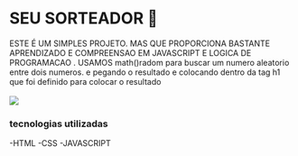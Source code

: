 <H1>SEU SORTEADOR  🎲</H1>
<P>ESTE  É UM SIMPLES PROJETO. MAS QUE PROPORCIONA BASTANTE APRENDIZADO E COMPREENSAO EM JAVASCRIPT E LOGICA DE PROGRAMACAO .
USAMOS math()radom para buscar um numero aleatorio entre dois numeros. e pegando o resultado e colocando dentro da tag h1 que foi definido para colocar o resultado
<br>
<br>
<img src='https://github.com/devsantos1/sorteador/blob/main/assets/Captura%20de%20Tela%20(157).png?raw=true'>
<br>
<h3>tecnologias utilizadas</h3>
-HTML
-CSS
-JAVASCRIPT



